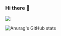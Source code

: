 ### Hi there 👋


<img src='https://cdn.jsdelivr.net/gh/devicons/devicon/icons/devicon/python-original.svg'>

![Anurag's GitHub stats](https://github-readme-stats.vercel.app/api?username=charles-freitas&show_icons=true&theme=highcontrast)
